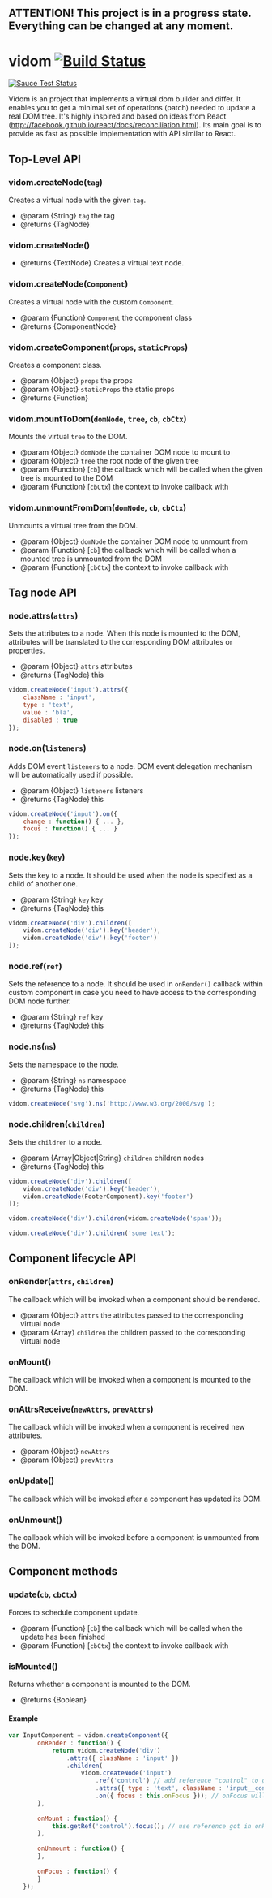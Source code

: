 ## ATTENTION! This project is in a progress state. Everything can be changed at any moment.

# vidom [![Build Status](https://secure.travis-ci.org/dfilatov/vidom.png)](http://travis-ci.org/dfilatov/vidom)
[![Sauce Test Status](https://saucelabs.com/browser-matrix/dfilatov81.svg)](https://saucelabs.com/u/dfilatov81)

Vidom is an project that implements a virtual dom builder and differ. It enables you to get a minimal set of operations (patch) needed to update a real DOM tree. It's highly inspired and based on ideas from React (http://facebook.github.io/react/docs/reconciliation.html). Its main goal is to provide as fast as possible implementation with API similar to React.

## Top-Level API

### vidom.createNode(`tag`)
Creates a virtual node with the given `tag`.
* @param {String} `tag` the tag
* @returns {TagNode}

### vidom.createNode()
* @returns {TextNode}
Creates a virtual text node.

### vidom.createNode(`Component`)
Creates a virtual node with the custom `Component`.
* @param {Function} `Component` the component class 
* @returns {ComponentNode}

### vidom.createComponent(`props`, `staticProps`)
Creates a component class.
* @param {Object} `props` the props
* @param {Object} `staticProps` the static props
* @returns {Function}

### vidom.mountToDom(`domNode`, `tree`, `cb`, `cbCtx`)
Mounts the virtual `tree` to the DOM.
 * @param {Object} `domNode` the container DOM node to mount to
 * @param {Object} `tree` the root node of the given tree
 * @param {Function} [`cb`] the callback which will be called when the given tree is mounted to the DOM
 * @param {Function} [`cbСtx`] the context to invoke callback with

### vidom.unmountFromDom(`domNode`, `cb`, `cbCtx`)
Unmounts a virtual tree from the DOM.
 * @param {Object} `domNode` the container DOM node to unmount from
 * @param {Function} [`cb`] the callback which will be called when a mounted tree is unmounted from the DOM
 * @param {Function} [`cbСtx`] the context to invoke callback with
 
## Tag node API

### node.attrs(`attrs`)
Sets the attributes to a node. When this node is mounted to the DOM, attributes will be translated to the corresponding DOM attributes or properties.
* @param {Object} `attrs` attributes
* @returns {TagNode} this
```js
vidom.createNode('input').attrs({
    className : 'input',
    type : 'text',
    value : 'bla',
    disabled : true
});
```

### node.on(`listeners`)
Adds DOM event `listeners` to a node. DOM event delegation mechanism will be automatically used if possible.
* @param {Object} `listeners` listeners
* @returns {TagNode} this
```js
vidom.createNode('input').on({
    change : function() { ... },
    focus : function() { ... }
});
```
### node.key(`key`)
Sets the key to a node. It should be used when the node is specified as a child of another one.
* @param {String} `key` key
* @returns {TagNode} this
```js
vidom.createNode('div').children([
    vidom.createNode('div').key('header'),
    vidom.createNode('div').key('footer')
]);
```
### node.ref(`ref`)
Sets the reference to a node. It should be used in `onRender()` callback within custom component in case you need to have access to the corresponding DOM node further.
* @param {String} `ref` key
* @returns {TagNode} this

### node.ns(`ns`)
Sets the namespace to the node.
* @param {String} `ns` namespace
* @returns {TagNode} this
```js
vidom.createNode('svg').ns('http://www.w3.org/2000/svg');
```

### node.children(`children`)
Sets the `children` to a node.
* @param {Array|Object|String} `children` children nodes
* @returns {TagNode} this
```js
vidom.createNode('div').children([
    vidom.createNode('div').key('header'),
    vidom.createNode(FooterComponent).key('footer')
]);

vidom.createNode('div').children(vidom.createNode('span'));

vidom.createNode('div').children('some text');
```

## Component lifecycle API

### onRender(`attrs`, `children`)
The callback which will be invoked when a component should be rendered.
* @param {Object} `attrs` the attributes passed to the corresponding virtual node
* @param {Array} `children` the children passed to the corresponding virtual node 

### onMount()
The callback which will be invoked when a component is mounted to the DOM.

### onAttrsReceive(`newAttrs`, `prevAttrs`)
The callback which will be invoked when a component is received new attributes.
* @param {Object} `newAttrs`
* @param {Object} `prevAttrs`

### onUpdate()
The callback which will be invoked after a component has updated its DOM.

### onUnmount()
The callback which will be invoked before a component is unmounted from the DOM.

## Component methods

### update(`cb`, `cbCtx`)
Forces to schedule component update.
* @param {Function} [`cb`] the callback which will be called when the update has been finished
* @param {Function} [`cbСtx`] the context to invoke callback with

### isMounted()
Returns whether a component is mounted to the DOM.
* @returns {Boolean} 

#### Example
```js
var InputComponent = vidom.createComponent({
        onRender : function() {
            return vidom.createNode('div')
                .attrs({ className : 'input' })
                .children(
                    vidom.createNode('input')
                        .ref('control') // add reference "control" to get corresponding DOM node further
                        .attrs({ type : 'text', className : 'input__control' })
                        .on({ focus : this.onFocus })); // onFocus will be invoked in a current component context
        },
        
        onMount : function() {
            this.getRef('control').focus(); // use reference got in onRender()
        },
        
        onUnmount : function() {
        },
        
        onFocus : function() {
        }
    });
```
